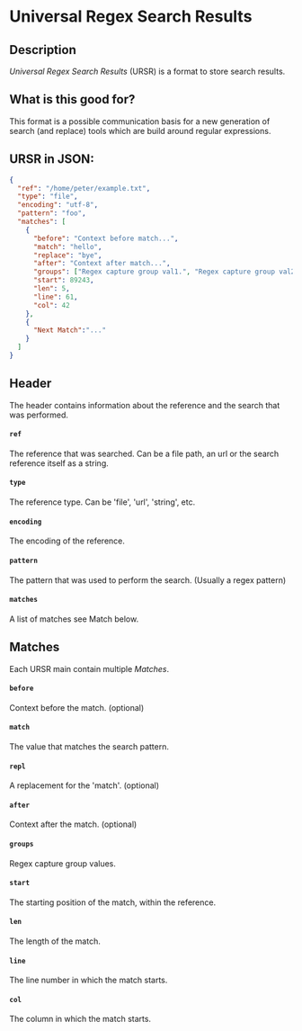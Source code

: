 # Universal Regex Search Results

## Description

*Universal Regex Search Results* (URSR) is a format to store search results.

## What is this good for?

This format is a possible communication basis for a new generation of search (and replace) tools which are build around regular expressions.


## URSR in JSON:

```json
{
  "ref": "/home/peter/example.txt",
  "type": "file",
  "encoding": "utf-8",
  "pattern": "foo",
  "matches": [
    {
      "before": "Context before match...",
      "match": "hello",
      "replace": "bye",
      "after": "Context after match...",
      "groups": ["Regex capture group val1.", "Regex capture group val2"],
      "start": 89243,
      "len": 5,
      "line": 61,
      "col": 42
    },
    {
      "Next Match":"..."
    }
  ]
}
```

## Header

The header contains information about the reference and the search that was performed.

#### `ref`


The reference that was searched. Can be a file path, an url or the search 
reference itself as a string.

#### `type`

The reference type. Can be 'file', 'url', 'string', etc.

#### `encoding`

The encoding of the reference.

#### `pattern`

The pattern that was used to perform the search. (Usually a regex pattern)

#### `matches`

A list of matches see Match below. 


## Matches

Each URSR main contain multiple *Matches*.

#### `before`

Context before the match. (optional)

#### `match`

The value that matches the search pattern.

#### `repl`

A replacement for the 'match'. (optional)

#### `after`

Context after the match. (optional)

#### `groups`

Regex capture group values.

#### `start`

The starting position of the match, within the reference.

#### `len`

The length of the match.

#### `line`

The line number in which the match starts.

#### `col`

The column in which the match starts.




